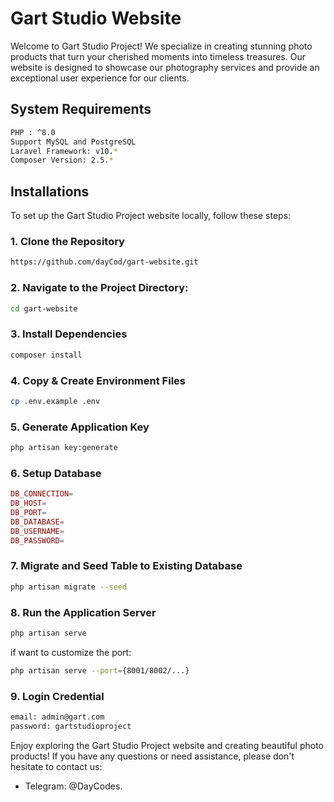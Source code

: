 # Gart Studio Website
Welcome to Gart Studio Project! We specialize in creating stunning photo products that turn your cherished moments into timeless treasures. Our website is designed to showcase our photography services and provide an exceptional user experience for our clients.

## System Requirements
```bash
PHP : ^8.0
Support MySQL and PostgreSQL
Laravel Framework: v10.*
Composer Version: 2.5.*
```

## Installations
To set up the Gart Studio Project website locally, follow these steps:

### 1. Clone the Repository
```bash
https://github.com/dayCod/gart-website.git
```

### 2. Navigate to the Project Directory:
```bash
cd gart-website
```

### 3. Install Dependencies
```bash
composer install
```

### 4. Copy & Create Environment Files
```bash
cp .env.example .env
```

### 5. Generate Application Key
```bash
php artisan key:generate
```

### 6. Setup Database 
```php
DB_CONNECTION=
DB_HOST=
DB_PORT=
DB_DATABASE=
DB_USERNAME=
DB_PASSWORD=
```

### 7. Migrate and Seed Table to Existing Database
```bash
php artisan migrate --seed
```

### 8. Run the Application Server
```bash
php artisan serve 
```
if want to customize the port:
```bash
php artisan serve --port={8001/8002/...}
```

### 9. Login Credential
```bash
email: admin@gart.com
password: gartstudioproject
```

Enjoy exploring the Gart Studio Project website and creating beautiful photo products! If you have any questions or need assistance, please don't hesitate to contact us:
- Telegram: @DayCodes.

